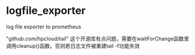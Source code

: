 # logfile_exporter
log file exporter to prometheus

"github.com/hpcloud/tail" 这个开源库有点问题，需要在waitForChange函数里调用cleanup()函数。否则若日志文件被重建tail -f功能失效
